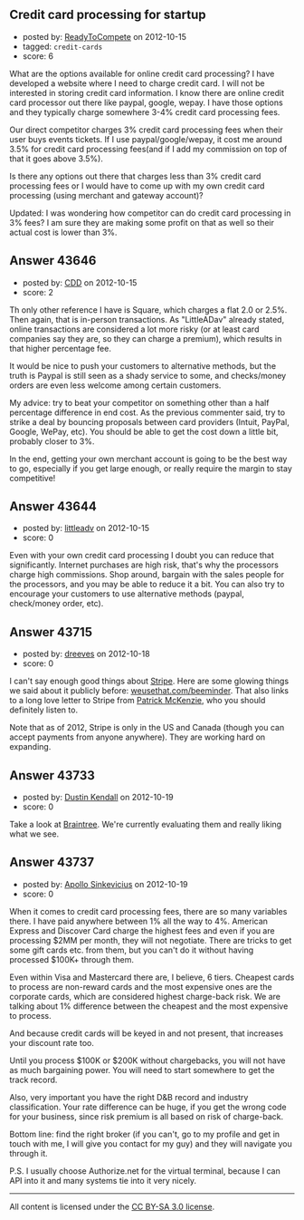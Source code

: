 ## Credit card processing for startup

- posted by: [ReadyToCompete](https://stackexchange.com/users/-1/21156-readytocompete) on 2012-10-15
- tagged: `credit-cards`
- score: 6

What are the options available for online credit card processing?  I have developed a website where I need to charge credit card.  I will not be interested in storing credit card information.  I know there are online credit card processor out there like paypal, google, wepay.  I have those options and they typically charge somewhere 3-4% credit card processing fees.  

Our direct competitor charges 3% credit card processing fees when their user buys events tickets.  If I use paypal/google/wepay, it cost me around 3.5% for credit card processing fees(and if I add my commission on top of that it goes above 3.5%).

Is there any options out there that charges less than 3% credit card processing fees or I would have to come up with my own credit card processing (using merchant and gateway account)?

Updated: 
I was wondering how competitor can do credit card processing in 3% fees?  I am sure they are making some profit on that as well so their actual cost is lower than 3%.


## Answer 43646

- posted by: [CDD](https://stackexchange.com/users/-1/20086-cdd) on 2012-10-15
- score: 2

Th only other reference I have is Square, which charges a flat 2.0 or 2.5%. Then again, that is in-person transactions. As "LittleADav" already stated, online transactions are considered a lot more risky (or at least card companies say they are, so they can charge a premium), which results in that higher percentage fee. 

It would be nice to push your customers to alternative methods, but the truth is Paypal is still seen as a shady service to some, and checks/money orders are even less welcome among certain customers. 

My advice: try to beat your competitor on something other than a half percentage difference in end cost. As the previous commenter said, try to strike a deal by bouncing proposals between card providers (Intuit, PayPal, Google, WePay, etc). You should be able to get the cost down a little bit, probably closer to 3%. 

In the end, getting your own merchant account is going to be the best way to go, especially if you get large enough, or really require the margin to stay competitive!


## Answer 43644

- posted by: [littleadv](https://stackexchange.com/users/-1/13808-littleadv) on 2012-10-15
- score: 0

Even with your own credit card processing I doubt you can reduce that significantly. Internet purchases are high risk, that's why the processors charge high commissions. Shop around, bargain with the sales people for the processors, and you may be able to reduce it a bit. You can also try to encourage your customers to use alternative methods (paypal, check/money order, etc).


## Answer 43715

- posted by: [dreeves](https://stackexchange.com/users/-1/5701-dreeves) on 2012-10-18
- score: 0

I can't say enough good things about [Stripe](http://stripe.com ).
Here are some glowing things we said about it publicly before: [weusethat.com/beeminder](http://weusethat.com/beeminder ). That also links to a long love letter to Stripe from [Patrick McKenzie](http://www.kalzumeus.com/ ), who you should definitely listen to.

Note that as of 2012, Stripe is only in the US and Canada (though you can accept payments from anyone anywhere). They are working hard on expanding.


## Answer 43733

- posted by: [Dustin Kendall](https://stackexchange.com/users/-1/12316-dustin-kendall) on 2012-10-19
- score: 0

<p>Take a look at <a href="https://www.braintreepayments.com/" rel="nofollow" title="Braintree">Braintree</a>.  We're currently evaluating them and really liking what we see.</p>



## Answer 43737

- posted by: [Apollo Sinkevicius](https://stackexchange.com/users/-1/2119-apollo-sinkevicius) on 2012-10-19
- score: 0

When it comes to credit card processing fees, there are so many variables there. I have paid anywhere between 1% all the way to 4%. American Express and Discover Card charge the highest fees and even if you are processing $2MM per month, they will not negotiate. There are tricks to get some gift cards etc. from them, but you can't do it without having processed $100K+ through them.

Even within Visa and Mastercard there are, I believe, 6 tiers. Cheapest cards to process are non-reward cards and the most expensive ones are the corporate cards, which are considered highest charge-back risk. We are talking about 1% difference between the cheapest and the most expensive to process.

And because credit cards will be keyed in and not present, that increases your discount rate too.

Until you process $100K or $200K without chargebacks, you will not have as much bargaining power. You will need to start somewhere to get the track record.

Also, very important you have the right D&B record and industry classification. Your rate difference can be huge, if you get the wrong code for your business, since risk premium is all based on risk of charge-back.

Bottom line: find the right broker (if you can't, go to my profile and get in touch with me, I will give you contact for my guy) and they will navigate you through it. 

P.S. I usually choose Authorize.net for the virtual terminal, because I can API into it and many systems tie into it very nicely.






---

All content is licensed under the [CC BY-SA 3.0 license](https://creativecommons.org/licenses/by-sa/3.0/).
